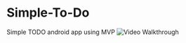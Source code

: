 # Simple-To-Do
Simple TODO android app using MVP
<img src='http://i.imgur.com/mikolasw/Simple-To-Do/master/SIMPLE_TO_DO.gif' title='Video Walkthrough' width='' alt='Video Walkthrough' />
